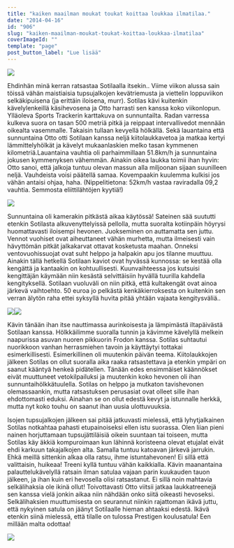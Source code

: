 ```yaml
---
title: "kaiken maailman moukat toukat koittaa loukkaa ilmatilaa."
date: "2014-04-16"
id: "906"
slug: "kaiken-maailman-moukat-toukat-koittaa-loukkaa-ilmatilaa"
coverImageId: ""
template: "page"
post_button_label: "Lue lisää"
---
```


[![](images/vauhtei_.png)](http://1.bp.blogspot.com/-uTxc8HoVOuo/U04_rsXC7SI/AAAAAAAAIU0/YNgPc_zQ8LE/s1600/vauhtei_.png)

  

Ehdinhän minä kerran ratsastaa Sotilaalla itsekin.. Viime viikon alussa sain töissä vähän maistiaisia tupsujalkojen kevätriemusta ja viettelin loppuviikon selkäkipuisena (ja erittäin iloisena, murr). Sotilas kävi kuitenkin kävelylenkeillä käsihevosena ja Otto harrasti sen kanssa koko viikonlopun. Ylläoleva Sports Trackerin karttakuva on sunnuntailta. Radan varressa kulkeva suora on tasan 500 metriä pitkä ja reippaat intervallivedot mennään oikealta vasemmalle. Takaisin tullaan kevyellä hölkällä. Sekä lauantaina että sunnuntaina Otto otti Sotilaan kanssa neljä kiitolaukkavetoa ja matkaa kertyi lämmittelyhölkät ja kävelyt mukaanlaskien melko tasan kymmenen kilometriä.Lauantaina vauhtia oli parhaimmillaan 51.8km/h ja sunnuntaina jokusen kymmenyksen vähemmän. Ainakin oikea laukka toimii ihan hyvin: Otto sanoi, että jalkoja tuntuu olevan massun alla miljoonan sijaan suunilleen neljä. Vauhdeista voisi päätellä samaa. Kovempaakin kuulemma kulkisi jos vähän antaisi ohjaa, haha. (Nippelitietona: 52km/h vastaa raviradalla 09,2 vauhtia. Semmosta eliittilähtöjen kyytiä!)

  

[![](images/_MG_4689_.png)](http://4.bp.blogspot.com/-QbPdTy6PO4I/U04-6AZkw7I/AAAAAAAAIUc/wNqCkv2k6mI/s1600/_MG_4689_.png)

  

Sunnuntaina oli kamerakin pitkästä aikaa käytössä! Sateinen sää suututti etenkin Sotilasta alkuvenyttelyissä pellolla, mutta suoralta kotiinpäin höyrysi huomattavasti iloisempi hevonen. Juokseminen on auttamatta sen juttu. Vennot vuohiset ovat aiheuttaneet vähän murhetta, mutta ilmeisesti vain hävyttömän pitkät jalkakarvat ottavat kosketusta maahan. Onneksi ventovuohissuojat ovat suht helppo ja halpakin apu jos tilanne muuttuu. Ainakin tällä hetkellä Sotilaan kaviot ovat hyvässä kunnossa: se kestää olla kengättä ja kantaakin on kohtuullisesti. Kuunvaihteessa jos kutsuisi kengittäjän käymään niin kesästä selvittäisiin hyvällä tuurilla kahdella kengityksellä. Sotilaan vuoluväli on niin pitkä, että kultakengät ovat ainoa järkevä vaihtoehto. 50 euroa jo pelkästä kenkäkierroksesta on kuitenkin sen verran älytön raha ettei syksyllä huvita pitää yhtään vajaata kengitysväliä..  
  

[![](images/_MG_4673_.png)](http://2.bp.blogspot.com/-pYLF2xFawkI/U065Hg-ZhyI/AAAAAAAAIVc/0stSqsWtggA/s1600/_MG_4673_.png)[![](images/_MG_4678_.png)](http://1.bp.blogspot.com/-YcwyWhzHuZ0/U065HtkSp3I/AAAAAAAAIVg/xWMjc4YX-pg/s1600/_MG_4678_.png)

  
Kävin tänään ihan itse nauttimassa aurinkoisesta ja lämpimästä iltapäivästä Sotilaan kanssa. Hölkkäilimme suoralla tunnin ja kävimme kävelyllä melkein naapurissa asuvan nuoren pikkuorin Frodon kanssa. Sotilas suhtautui nuorikkoon vanhan herrasmiehen tavoin ja käyttäytyi tottakai esimerkillisesti. Esimerkillinen oli muutenkin päivän teema. Kiitolaukkojen jälkeen Sotilas on ollut suoralla aika raaka ratsastettava ja etenkin ympäri on saanut kääntyä henkeä pidätellen. Tänään edes ensimmäiset käännökset eivät muuttuneet vetokilpailuksi ja muutenkin koko hevonen oli ihan sunnuntaihölkkätuulella. Sotilas on helppo ja mutkaton tavishevonen olemassaankin, mutta ratsastuksen perusasiat ovat olleet sille ihan ehdottomasti eduksi. Ainahan se on ollut edestä kevyt ja istunnalle herkkä, mutta nyt koko touhu on saanut ihan uusia ulottuvuuksia.  
  
Isojen tupsujalkojen jälkeen sai pitää jatkuvasti mielessä, että lyhytjalkainen Sotilas notkahtaa pahasti etupainoiseksi ellen istu suorassa. Olen liian pieni nainen horjuttamaan tupsujättiläisiä oikein suuntaan tai toiseen, mutta Sotilas käy äkkiä kompuroimaan kun lähinnä koristeena olevat etujalat eivät ehdi karkuun takajalkojen alta. Samalla tuntuu katoavan järkevä jarrukin. Ehkä meillä sittenkin alkaa olla ratsu, ihme istuntahevonen! Ei sillä että valittaisin, huikeaa! Treeni kyllä tuntuu vähän kaikkialla. Kävin maanantaina palauttelukävelyllä ratsain ilman satulaa vajaan parin kuukauden tauon jälkeen, ja ihan kuin eri hevosella olisi ratsastanut. Ei sillä noin mahtavia selkälihaksia ole ikinä ollut! Toivottavasti Otto viitsii jatkaa laukkatreenejä sen kanssa vielä jonkin aikaa niin nähdään onko siitä oikeasti hevoseksi. Selkälihaksien muuttumisesta on seurannut niinkin rajattoman ikävä juttu, että nykyinen satula on jäänyt Sotilaalle hieman ahtaaksi edestä. Ikävä etenkin siinä mielessä, että tilalle on tulossa Prestigen koulusatula! Een millään malta odottaa!  
  

[![](images/_MG_4741_.png)](http://4.bp.blogspot.com/-C4icH-kU4CM/U065HSdgkGI/AAAAAAAAIVk/V7oghsowVOY/s1600/_MG_4741_.png)
